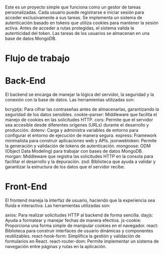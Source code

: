 Este es un proyecto simple que funciona como un gestor de tareas personalizadas. Cada usuario puede registrarse e iniciar sesión para acceder exclusivamente a sus tareas. Se implementa un sistema de autenticación basado en tokens que utiliza cookies para mantener la sesión activa. Antes de acceder a rutas protegidas, el sistema valida la autenticidad del token. Las tareas de los usuarios se almacenan en una base de datos MongoDB.

# Flujo de trabajo

# Back-End
El backend se encarga de manejar la lógica del servidor, la seguridad y la conexión con la base de datos. Las herramientas utilizadas son:

bcryptjs: Para cifrar las contraseñas antes de almacenarlas, garantizando la seguridad de los datos sensibles.
cookie-parser: Middleware que facilita el manejo de cookies en las solicitudes HTTP.
cors: Permite que el servidor sea accesible desde diferentes orígenes (URLs) durante el desarrollo y producción.
dotenv: Carga y administra variables de entorno para configurar el entorno de ejecución de manera segura.
express: Framework minimalista para construir aplicaciones web y APIs.
jsonwebtoken: Permite la generación y validación de tokens de autenticación.
mongoose: ODM (Object Data Modeling) para trabajar con bases de datos MongoDB.
morgan: Middleware que registra las solicitudes HTTP en la consola para facilitar el desarrollo y la depuración.
zod: Biblioteca que ayuda a validar y garantizar la estructura de los datos que el servidor recibe.

# Front-End
El frontend maneja la interfaz de usuario, haciendo que la experiencia sea fluida e interactiva. Las herramientas utilizadas son:

axios: Para realizar solicitudes HTTP al backend de forma sencilla.
dayjs: Ayuda a formatear y manejar fechas de manera efectiva.
js-cookie: Proporciona una forma simple de manipular cookies en el navegador.
react: Biblioteca para construir interfaces de usuario dinámicas y componentes reutilizables.
react-hook-form: Simplifica la gestión y validación de formularios en React.
react-router-dom: Permite implementar un sistema de navegación entre páginas y rutas en la aplicación.